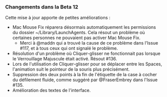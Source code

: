 ### Changements dans la Beta 12

Cette mise à jour apporte de petites améliorations :

- Mac Mouse Fix réparera désormais automatiquement les permissions du dossier ~/Library/LaunchAgents. Cela résout un problème où certaines personnes ne pouvaient pas activer Mac Mouse Fix.
  - Merci à @maddn qui a trouvé la cause de ce problème dans l'Issue #117, et à tous ceux qui ont signalé le problème.
- Résolution d'un problème où Cliquer-glisser ne fonctionnait pas lorsque le Verrouillage Majuscule était activé. Résout #136.
- Lors de l'utilisation de Cliquer-glisser pour se déplacer entre les Spaces, l'animation suit le pointeur de la souris plus précisément.
- Suppression des deux points à la fin de l'étiquette de la case à cocher du défilement fluide, comme suggéré par @FraserEmbrey dans l'Issue #135.
- Amélioration des textes de l'interface.